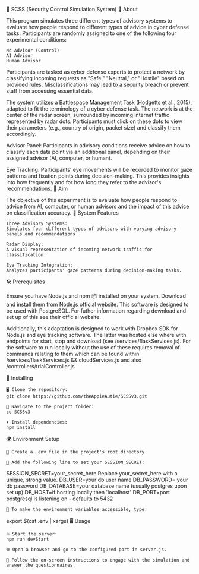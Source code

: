 📡 SCSS (Security Control Simulation System)
📄 About

This program simulates three different types of advisory systems to evaluate how people respond to different types of advice in cyber defense tasks. Participants are randomly assigned to one of the following four experimental conditions:

    No Advisor (Control)
    AI Advisor
    Human Advisor

Participants are tasked as cyber defense experts to protect a network by classifying incoming requests as "Safe," "Neutral," or "Hostile" based on provided rules. Misclassifications may lead to a security breach or prevent staff from accessing essential data.

The system utilizes a Battlespace Management Task (Hodgetts et al., 2015), adapted to fit the terminology of a cyber defense task. The network is at the center of the radar screen, surrounded by incoming internet traffic represented by radar dots. Participants must click on these dots to view their parameters (e.g., country of origin, packet size) and classify them accordingly.

Advisor Panel:
Participants in advisory conditions receive advice on how to classify each data point via an additional panel, depending on their assigned advisor (AI, computer, or human).

Eye Tracking:
Participants' eye movements will be recorded to monitor gaze patterns and fixation points during decision-making. This provides insights into how frequently and for how long they refer to the advisor's recommendations.
🎯 Aim

The objective of this experiment is to evaluate how people respond to advice from AI, computer, or human advisors and the impact of this advice on classification accuracy.
🔧 System Features

    Three Advisory Systems:
    Simulates four different types of advisors with varying advisory panels and recommendations.

    Radar Display:
    A visual representation of incoming network traffic for classification.

    Eye Tracking Integration:
    Analyzes participants' gaze patterns during decision-making tasks.

🛠️ Prerequisites

Ensure you have Node.js and npm 📦 installed on your system. Download and install them from Node.js official website.
This software is designed to be used with PostgreSQL. For futher information regarding download and set up of this see their official website.

Additionally, this adaptation is designed to work with Dropbox SDK for Node.js and eye tracking software. The latter was hosted else where with endpoints for start, stop and download (see /services/flaskServices.js).
For the software to run locally without the use of these requires removal of commands relating to them which can be found within /services/flaskServices.js && cloudServices.js and also /controllers/trialController.js

🚀 Installing

    🖥️ Clone the repository:
    git clone https://github.com/theAppieAutie/SCSSv3.git

    📁 Navigate to the project folder:
    cd SCSSv3

    ⬇️ Install dependencies:
    npm install

🌍 Environment Setup

    📄 Create a .env file in the project's root directory.

    🔑 Add the following line to set your SESSION_SECRET:

SESSION_SECRET=your_secret_here Replace your_secret_here with a unique, strong value.
DB_USER=your db user name 
DB_PASSWORD= your db password
DB_DATABASE=your database name (usually postgres upon set up)
DB_HOST=if hosting locally then 'localhost'
DB_PORT=port postgresql is listening on - defaults to 5432

    🔄 To make the environment variables accessible, type:

export $(cat .env | xargs)
🖥️ Usage

    🔥 Start the server:
    npm run devStart

    🌐 Open a browser and go to the configured port in server.js.

    🧭 Follow the on-screen instructions to engage with the simulation and answer the questionnaires.

